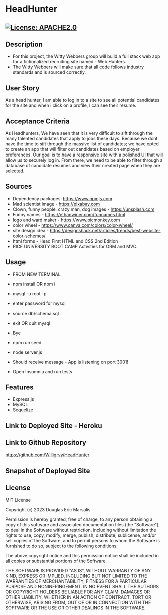# HeadHunter

## [![License: APACHE2.0](https://img.shields.io/badge/License:_MIT-orange)](https://opensource.org/license/mit/)

## Description
* For this project, the Witty Webbers group will build a full stack web app for a fictionalized recruiting site named - Web Hunters. 
* The Witty Webbers will make sure that all code follows industry standards and is sourced correctly.

## User Story
As a head hunter, I am able to log in to a site to see all potential candidates for the site and when i click on a profile, I can see their resume.

## Acceptance Criteria
As Headhunters, We have seen that it is very difficult to sift through the many talented candidates that apply to jobs these days. Because we dont have the time to sift through the massive list of candidates; we have opted to create an app that will filter out candidates based on employer preferences. Our goal is to have a responsive site with a polished UI that will allow us to securely log in. From there, we need to be able to filter through a database of candidate resumes and view their created page when they are selected.

## Sources
* Dependency packages: https://www.npmjs.com 
* Mad scientist image - https://pixabay.com
* Clown, funny people, crazy man, dog images - https://unsplash.com
* Funny names - https://ethanwiner.com/funnames.html 
* logo and ward maker - https://www.picmonkey.com
* color wheel - https://www.canva.com/colors/color-wheel/
* site design idea - https://designshack.net/articles/trends/best-website-color-schemes/
* html forms - Head First HTML and CSS 2nd Edition
* RICE UNIVERSITY BOOT CAMP Activities for ORM and MVC.

## Usage
* FROM NEW TERMINAL
* npm install OR npm i
* mysql -u root -p
* enter password for mysql
* source db/schema.sql
* exit OR quit mysql
* Bye

* npm run seed
* node server.js
* Should receive message - App is listening on port 3001!

* Open Insomnia and run tests

## Features
* Express.js
* MySQL
* Sequelize

## Link to Deployed Site - Heroku


## Link to Github Repository
https://github.com/Willigrvy/HeadHunter

## Snapshot of Deployed Site

## License
MIT License

Copyright (c) 2023 Douglas Eric Marsalis

Permission is hereby granted, free of charge, to any person obtaining a copy
of this software and associated documentation files (the "Software"), to deal
in the Software without restriction, including without limitation the rights
to use, copy, modify, merge, publish, distribute, sublicense, and/or sell
copies of the Software, and to permit persons to whom the Software is
furnished to do so, subject to the following conditions:

The above copyright notice and this permission notice shall be included in all
copies or substantial portions of the Software.

THE SOFTWARE IS PROVIDED "AS IS", WITHOUT WARRANTY OF ANY KIND, EXPRESS OR
IMPLIED, INCLUDING BUT NOT LIMITED TO THE WARRANTIES OF MERCHANTABILITY,
FITNESS FOR A PARTICULAR PURPOSE AND NONINFRINGEMENT. IN NO EVENT SHALL THE
AUTHORS OR COPYRIGHT HOLDERS BE LIABLE FOR ANY CLAIM, DAMAGES OR OTHER
LIABILITY, WHETHER IN AN ACTION OF CONTRACT, TORT OR OTHERWISE, ARISING FROM,
OUT OF OR IN CONNECTION WITH THE SOFTWARE OR THE USE OR OTHER DEALINGS IN THE
SOFTWARE.
